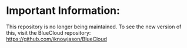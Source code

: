 # Important Information:  
This repository is no longer being maintained.  To see the new version of this, visit the BlueCloud repository:
https://github.com/iknowjason/BlueCloud

